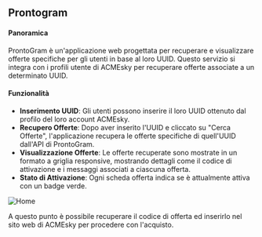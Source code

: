 ## Prontogram

#### Panoramica
ProntoGram è un'applicazione web progettata per recuperare e visualizzare offerte specifiche per gli utenti in base al loro UUID. Questo servizio si integra con i profili utente di ACMEsky per recuperare offerte associate a un determinato UUID.

#### Funzionalità
- **Inserimento UUID**: Gli utenti possono inserire il loro UUID ottenuto dal profilo del loro account ACMEsky.
- **Recupero Offerte**: Dopo aver inserito l'UUID e cliccato su "Cerca Offerte", l'applicazione recupera le offerte specifiche di quell'UUID dall'API di ProntoGram.
- **Visualizzazione Offerte**: Le offerte recuperate sono mostrate in un formato a griglia responsive, mostrando dettagli come il codice di attivazione e i messaggi associati a ciascuna offerta.
- **Stato di Attivazione**: Ogni scheda offerta indica se è attualmente attiva con un badge verde.

![Home](https://kocierik.github.io/ACMEsky/src/prontogram/frontend/image/prontogram.png)

A questo punto è possibile recuperare il codice di offerta ed inserirlo nel sito web di ACMEsky per procedere con l'acquisto.
